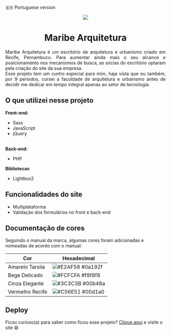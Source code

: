 🇧🇷 Portuguese version

<div align="center">
    <img src="https://i.ibb.co/Np2W5xM/68747470733a2f2f692e6962622e636f2f42776b4e574b772f66617669636f6e2e706e67.png">
</div>
<h1 align="center">Maribe Arquitetura</h1>
<p align="justify">
    Maribe Arquitetura é um escritório de arquitetura e urbanismo criado em Recife, Pernambuco. Para aumentar ainda mais o seu alcance e posicionamento nos mecanismos de busca, as sócias do escritório optaram pela criação do site da sua empresa.
    <br />
    Esse projeto tem um cunho especial para mim, haja vista que eu também, por 9 períodos, cursei a faculdade de arquitetura e urbanismo antes de decidir me dedicar em tempo integral apenas ao setor de tecnologia.
</p>
<h2>O que utilizei nesse projeto</h2>
<b>Front-end:</b>
<ul>
    <li>Sass</li>
    <li>JavaScript</li>
    <li>jQuery</li>
</ul>
<br />
<b>Back-end:</b>
<ul>
    <li>PHP</li>
</ul>
<b>Bibliotecas</b>
<ul>
    <li>Lightbox2</li>
</ul>
<h2>Funcionalidades do site</h2>
<ul>
    <li>Multiplataforma</li>
    <li>Validação dos formulários no front e back-end</li>
</ul>
<h2>Documentação de cores</h2>
<p>
    Seguindo o manual da marca, algumas cores foram adicionadas e nomeadas de acordo com o manual:
</p>

| Cor               | Hexadecimal                                                |
| ----------------- | ---------------------------------------------------------------- |
| Amarelo Tarsila       | ![#E2AF58](https://via.placeholder.com/10/E2AF58?text=+) #0a192f |
| Bege Delicado       | ![#FCFCFA](https://via.placeholder.com/10/FCFCFA?text=+) #f8f8f8 |
| Cinza Elegante       | ![#3C3C3B](https://via.placeholder.com/10/3C3C3B?text=+) #00b48a |
| Vermelho Recife       | ![#C56E51](https://via.placeholder.com/10/C56E51?text=+) #00d1a0 |

<h2>Deploy</h2>
<p>
    Ficou curioso(a) para saber como ficou esse projeto? <a href="https://maribe.arq.br">Clique aqui</a> e visite o site 😄</p>
